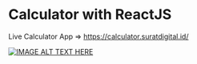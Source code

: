 # Calculator with ReactJS

Live Calculator App => https://calculator.suratdigital.id/

[![IMAGE ALT TEXT HERE](http://img.youtube.com/vi/shorts/4SOtqZR0aJM.jpg)]([http://www.youtube.com/shorts/4SOtqZR0aJM?feature=share](https://youtube.com/shorts/4SOtqZR0aJM?feature=share))
